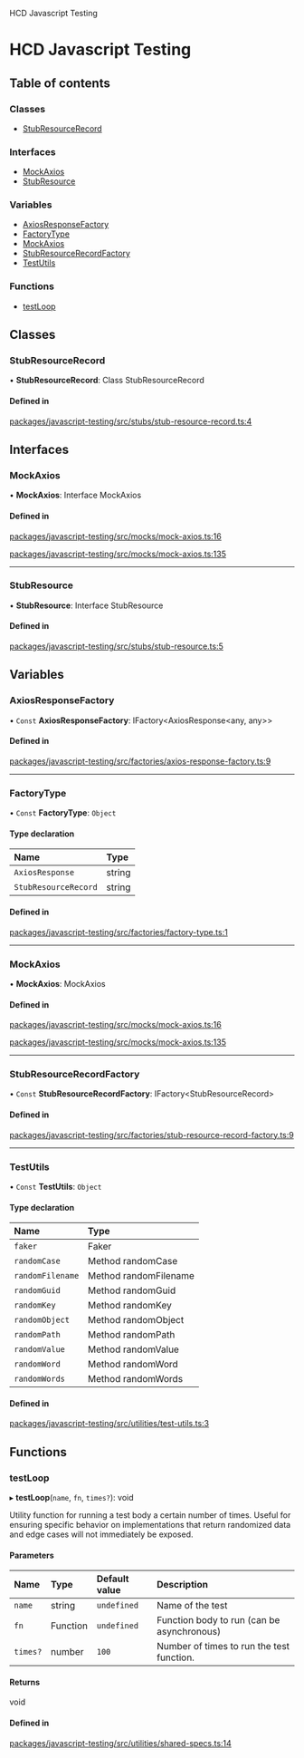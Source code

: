 HCD Javascript Testing

# HCD Javascript Testing

## Table of contents

### Classes

- [StubResourceRecord](undefined)

### Interfaces

- [MockAxios](undefined)
- [StubResource](undefined)

### Variables

- [AxiosResponseFactory](undefined)
- [FactoryType](undefined)
- [MockAxios](undefined)
- [StubResourceRecordFactory](undefined)
- [TestUtils](undefined)

### Functions

- [testLoop](undefined)

## Classes

### StubResourceRecord

• **StubResourceRecord**: Class StubResourceRecord

#### Defined in

[packages/javascript-testing/src/stubs/stub-resource-record.ts:4](https://github.com/myty/hcd-javascript/blob/63f2189/packages/javascript-testing/src/stubs/stub-resource-record.ts#L4)

## Interfaces

### MockAxios

• **MockAxios**: Interface MockAxios

#### Defined in

[packages/javascript-testing/src/mocks/mock-axios.ts:16](https://github.com/myty/hcd-javascript/blob/63f2189/packages/javascript-testing/src/mocks/mock-axios.ts#L16)

[packages/javascript-testing/src/mocks/mock-axios.ts:135](https://github.com/myty/hcd-javascript/blob/63f2189/packages/javascript-testing/src/mocks/mock-axios.ts#L135)

___

### StubResource

• **StubResource**: Interface StubResource

#### Defined in

[packages/javascript-testing/src/stubs/stub-resource.ts:5](https://github.com/myty/hcd-javascript/blob/63f2189/packages/javascript-testing/src/stubs/stub-resource.ts#L5)

## Variables

### AxiosResponseFactory

• `Const` **AxiosResponseFactory**: IFactory<AxiosResponse<any, any\>\>

#### Defined in

[packages/javascript-testing/src/factories/axios-response-factory.ts:9](https://github.com/myty/hcd-javascript/blob/63f2189/packages/javascript-testing/src/factories/axios-response-factory.ts#L9)

___

### FactoryType

• `Const` **FactoryType**: `Object`

#### Type declaration

| Name | Type |
| :------ | :------ |
| `AxiosResponse` | string |
| `StubResourceRecord` | string |

#### Defined in

[packages/javascript-testing/src/factories/factory-type.ts:1](https://github.com/myty/hcd-javascript/blob/63f2189/packages/javascript-testing/src/factories/factory-type.ts#L1)

___

### MockAxios

• **MockAxios**: MockAxios

#### Defined in

[packages/javascript-testing/src/mocks/mock-axios.ts:16](https://github.com/myty/hcd-javascript/blob/63f2189/packages/javascript-testing/src/mocks/mock-axios.ts#L16)

[packages/javascript-testing/src/mocks/mock-axios.ts:135](https://github.com/myty/hcd-javascript/blob/63f2189/packages/javascript-testing/src/mocks/mock-axios.ts#L135)

___

### StubResourceRecordFactory

• `Const` **StubResourceRecordFactory**: IFactory<StubResourceRecord\>

#### Defined in

[packages/javascript-testing/src/factories/stub-resource-record-factory.ts:9](https://github.com/myty/hcd-javascript/blob/63f2189/packages/javascript-testing/src/factories/stub-resource-record-factory.ts#L9)

___

### TestUtils

• `Const` **TestUtils**: `Object`

#### Type declaration

| Name | Type |
| :------ | :------ |
| `faker` | Faker |
| `randomCase` | Method randomCase |
| `randomFilename` | Method randomFilename |
| `randomGuid` | Method randomGuid |
| `randomKey` | Method randomKey |
| `randomObject` | Method randomObject |
| `randomPath` | Method randomPath |
| `randomValue` | Method randomValue |
| `randomWord` | Method randomWord |
| `randomWords` | Method randomWords |

#### Defined in

[packages/javascript-testing/src/utilities/test-utils.ts:3](https://github.com/myty/hcd-javascript/blob/63f2189/packages/javascript-testing/src/utilities/test-utils.ts#L3)

## Functions

### testLoop

▸ **testLoop**(`name`, `fn`, `times?`): void

Utility function for running a test body a certain number of times. Useful for ensuring specific
behavior on implementations that return randomized data and edge cases will not immediately be
exposed.

#### Parameters

| Name | Type | Default value | Description |
| :------ | :------ | :------ | :------ |
| `name` | string | `undefined` | Name of the test |
| `fn` | Function | `undefined` | Function body to run (can be asynchronous) |
| `times?` | number | `100` | Number of times to run the test function. |

#### Returns

void

#### Defined in

[packages/javascript-testing/src/utilities/shared-specs.ts:14](https://github.com/myty/hcd-javascript/blob/63f2189/packages/javascript-testing/src/utilities/shared-specs.ts#L14)
